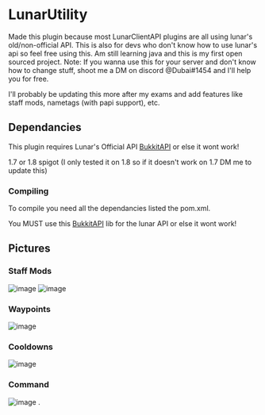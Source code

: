 # LunarUtility
Made this plugin because most LunarClientAPI plugins are all using lunar's old/non-official API.
This is also for devs who don't know how to use lunar's api so feel free using this.
Am still learning java and this is my first open sourced project.
Note: If you wanna use this for your server and don't know how to change stuff, shoot me a DM on discord @Dubai#1454 and I'll help you for free.

I'll probably be updating this more after my exams and add features like staff mods, nametags (with papi support), etc.

## Dependancies
This plugin requires Lunar's Official API [BukkitAPI](https://github.com/LunarClient/BukkitAPI/releases/tag/v1.0.1) or else it wont work!

1.7 or 1.8 spigot (I only tested it on 1.8 so if it doesn't work on 1.7 DM me to update this)

### Compiling
To compile you need all the dependancies listed the pom.xml.

You MUST use this [BukkitAPI](https://github.com/LunarClient/BukkitAPI/releases/tag/v1.0.1) lib for the lunar API or else it wont work!

## Pictures

### Staff Mods
![image](https://user-images.githubusercontent.com/42650369/124383829-92952e00-dcdf-11eb-900b-937be1f4fba4.png)
![image](https://user-images.githubusercontent.com/42650369/124383843-a04ab380-dcdf-11eb-93a0-635c814f8635.png)

### Waypoints
![image](https://user-images.githubusercontent.com/42650369/122611509-7e6ff080-d092-11eb-968c-3b1e6f2d3f03.png)

### Cooldowns
![image](https://user-images.githubusercontent.com/42650369/122611822-0c4bdb80-d093-11eb-8887-81d2f3fe510b.png)

### Command
![image](https://user-images.githubusercontent.com/42650369/122611909-3a312000-d093-11eb-947e-0f81f10d6b7b.png)
.
